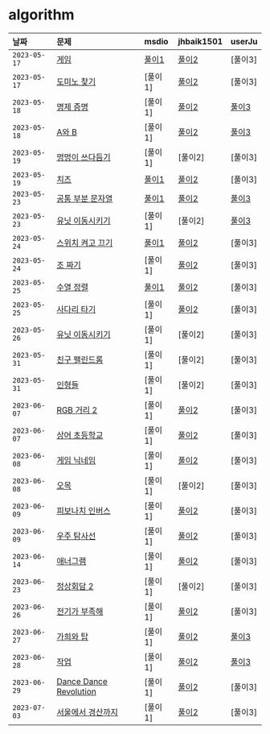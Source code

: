 # algorithm


| 날짜 | 문제 | msdio | jhbaik1501 | userJu
| :-------- | :--------- | :--- | :--- | :--- |
| `2023-05-17`      | [게임](https://www.acmicpc.net/problem/1072) | [풀이1](https://github.com/msdio/algorithm/blob/main/haeram/1072.py) | [풀이2](https://github.com/msdio/algorithm/blob/main/jonghyun/%EA%B2%8C%EC%9E%84%201072%20(2023-05-17).py) | [풀이3] |
| `2023-05-17`      | [도미노 찾기](https://www.acmicpc.net/problem/1553) | [풀이1] | [풀이2](https://github.com/msdio/algorithm/blob/main/jonghyun/%EB%8F%84%EB%AF%B8%EB%85%B8%20%EC%B0%BE%EA%B8%B0%201553%20(2023-05-17).py) | [풀이3] |
| `2023-05-18`      | [명제 증명](https://www.acmicpc.net/problem/2224) | [풀이1] | [풀이2](https://github.com/msdio/algorithm/blob/main/jonghyun/%EB%AA%85%EC%A0%9C%20%EC%A6%9D%EB%AA%85%202224%20(2023-05-18).py) | [풀이3](https://github.com/msdio/algorithm/commit/21fc7694bea8f3e46ff1b90f760de829cdd301c5) |
| `2023-05-18`      | [A와 B](https://www.acmicpc.net/problem/12904) | [풀이1] | [풀이2](https://github.com/msdio/algorithm/blob/main/jonghyun/A%EC%99%80%20B%2012904%20(2023-05-18).py) | [풀이3](https://github.com/msdio/algorithm/commit/56afce4f96c2960f5ad5b55e760095e6a5fc881e) |
| `2023-05-19`      | [멍멍이 쓰다듬기](https://www.acmicpc.net/problem/1669) | [풀이1] | [풀이2] | [풀이3] |
| `2023-05-19`      | [치즈](https://www.acmicpc.net/problem/2636) | [풀이1](https://github.com/msdio/algorithm/blob/main/haeram/2636.py) | [풀이2](https://github.com/msdio/algorithm/blob/main/jonghyun/%EC%B9%98%EC%A6%88%202636%20(2023-05-19).py) | [풀이3] |
| `2023-05-23`      | [공통 부분 문자열](https://www.acmicpc.net/problem/5582) | [풀이1](https://github.com/msdio/algorithm/blob/main/haeram/5582.py) | [풀이2](https://github.com/msdio/algorithm/blob/main/jonghyun/%EA%B3%B5%ED%86%B5%20%EB%B6%80%EB%B6%84%20%EB%AC%B8%EC%9E%90%EC%97%B4%205582%20(2023-05-23).py) | [풀이3](https://github.com/msdio/algorithm/blob/main/juhyun/5582.py) |
| `2023-05-23`      | [유닛 이동시키기](https://www.acmicpc.net/problem/2194) | [풀이1] | [풀이2] | [풀이3](https://github.com/msdio/algorithm/tree/main/juhyun) |
| `2023-05-24`      | [스위치 켜고 끄기](https://www.acmicpc.net/problem/1244) | [풀이1](https://github.com/msdio/algorithm/blob/9ebcafdd7a2d7f392ca9bb02f0ac0d47bc183635/haeram/1244.py) | [풀이2](https://github.com/msdio/algorithm/blob/main/jonghyun/%EC%8A%A4%EC%9C%84%EC%B9%98%20%EC%BC%9C%EA%B3%A0%20%EB%81%84%EA%B8%B0%201244%20(2023-05-24).py) | [풀이3] |
| `2023-05-24`      | [조 짜기](https://www.acmicpc.net/problem/2229) | [풀이1] | [풀이2](https://github.com/msdio/algorithm/blob/main/jonghyun/%EC%A1%B0%20%EC%A7%9C%EA%B8%B0%202229%20(2023-05-24).py) | [풀이3] |
| `2023-05-25`      | [수열 정렬](https://www.acmicpc.net/problem/1015) | [풀이1](https://github.com/msdio/algorithm/blob/main/haeram/1015.py) | [풀이2](https://github.com/msdio/algorithm/blob/main/jonghyun/%EC%88%98%EC%97%B4%20%EC%A0%95%EB%A0%AC%201015%20(2023-05-26).py) | [풀이3] |
| `2023-05-25`      | [사다리 타기](https://www.acmicpc.net/problem/2469) | [풀이1] | [풀이2](https://github.com/msdio/algorithm/blob/main/jonghyun/%EC%82%AC%EB%8B%A4%EB%A6%AC%ED%83%80%EA%B8%B0%202479%20(2023-05-30).py) | [풀이3] |
| `2023-05-26`      | [유닛 이동시키기](https://www.acmicpc.net/problem/2194) | [풀이1] | [풀이2] | [풀이3] |
| `2023-05-31`      | [친구 팰린드롬](https://www.acmicpc.net/problem/15270) | [풀이1] | [풀이2] | [풀이3] |
| `2023-05-31`      | [인형들](https://www.acmicpc.net/problem/15954) | [풀이1] | [풀이2] | [풀이3] |
| `2023-06-07`      | [RGB 거리 2](https://www.acmicpc.net/problem/17404) | [풀이1] | [풀이2](https://github.com/msdio/algorithm/blob/main/jonghyun/RGB%20%EA%B1%B0%EB%A6%AC%202%2017404%20(2023-06-07).py) | [풀이3] |
| `2023-06-07`      | [상어 초등학교](https://www.acmicpc.net/problem/21608) | [풀이1] | [풀이2](https://github.com/msdio/algorithm/blob/main/jonghyun/%EC%83%81%EC%96%B4%20%EC%B4%88%EB%93%B1%ED%95%99%EA%B5%90%2021608%20(2023-06-07).py) | [풀이3] |
| `2023-06-08`      | [게임 닉네임](https://www.acmicpc.net/problem/16934) | [풀이1] | [풀이2](https://github.com/msdio/algorithm/blob/main/jonghyun/%EA%B2%8C%EC%9E%84%20%EB%8B%89%EB%84%A4%EC%9E%84%2016934%20(2023-06-08).py) | [풀이3] |
| `2023-06-08`      | [오목](https://www.acmicpc.net/problem/2615) | [풀이1] | [풀이2] | [풀이3] |
| `2023-06-09`      | [피보나치 인버스](https://www.acmicpc.net/problem/16934) | [풀이1] | [풀이2](https://github.com/msdio/algorithm/blob/main/jonghyun/%ED%94%BC%EB%B3%B4%EB%82%98%EC%B9%98%20%EC%9D%B8%EB%B2%84%EC%8A%A4%2010425%20(2023-06-09).py) | [풀이3] |
| `2023-06-09`      | [우주 탐사선](https://www.acmicpc.net/problem/17182) | [풀이1] | [풀이2](https://github.com/msdio/algorithm/blob/main/jonghyun/%EC%9A%B0%EC%A3%BC%20%ED%83%90%EC%82%AC%EC%84%A0%2017182%20(2023-06-09).py) | [풀이3] |
| `2023-06-14`      | [애너그램](https://www.acmicpc.net/problem/6443) | [풀이1] | [풀이2](https://github.com/msdio/algorithm/blob/main/jonghyun/%EC%95%A0%EB%84%88%EA%B7%B8%EB%9E%A8%206443%20(2023-06-14).py) | [풀이3] |
| `2023-06-23`      | [정상회담 2](https://www.acmicpc.net/problem/1670) | [풀이1] | [풀이2] | [풀이3] |
| `2023-06-26`      | [전기가 부족해](https://www.acmicpc.net/problem/10423) | [풀이1] | [풀이2](https://github.com/msdio/algorithm/commit/204139a44c75aebd2c466fa32561a18df1dd0448) | [풀이3] |
| `2023-06-27`      | [가희와 탑](https://www.acmicpc.net/problem/24337) | [풀이1] | [풀이2](https://github.com/msdio/algorithm/blob/main/jonghyun/%EA%B0%80%ED%9D%AC%EC%99%80%20%ED%83%91%2024337%20(2023-06-27).py) | [풀이3](https://github.com/msdio/algorithm/blob/5309fe0a75dffc41540d7badd31fea44fe192e2c/juhyun/24337.py) |
| `2023-06-28`      | [작업](https://www.acmicpc.net/problem/2056) | [풀이1] | [풀이2](https://github.com/msdio/algorithm/blob/main/jonghyun/%EC%9E%91%EC%97%85%202056%20(2023-06-28).py) | [풀이3](https://github.com/msdio/algorithm/blob/5309fe0a75dffc41540d7badd31fea44fe192e2c/juhyun/2056.py) |
| `2023-06-29`      | [Dance Dance Revolution](https://www.acmicpc.net/problem/2342) | [풀이1] | [풀이2](https://github.com/msdio/algorithm/blob/main/jonghyun/Dance%20Dance%20Revolution%202342%20(2023-06-29).py) | [풀이3] |
| `2023-07-03`      | [서울에서 경산까지](https://www.acmicpc.net/problem/14863) | [풀이1] | [풀이2](https://github.com/msdio/algorithm/blob/main/jonghyun/%EC%84%9C%EC%9A%B8%EC%97%90%EC%84%9C%20%EA%B2%BD%EC%82%B0%EA%B9%8C%EC%A7%80%2014863%20(2023-07-03).py) | [풀이3] |
